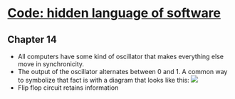 # [Code: hidden language of software](http://goodreads.com/book/show/13020367)
## Chapter 14
- All computers have some kind of oscillator that makes everything else move in synchronicity.
- The output of the oscillator alternates between 0 and 1. A common way to symbolize that fact is with a diagram that looks like this:
![](https://i.imgur.com/HDThsBB.png)
- Flip flop circuit retains information